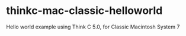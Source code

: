 # thinkc-mac-classic-helloworld
Hello world example using Think C 5.0, for Classic Macintosh System 7
